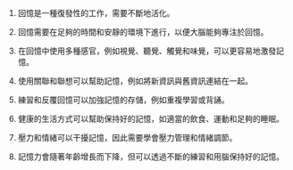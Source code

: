 1. 回憶是一種復發性的工作，需要不斷地活化。

2. 回憶需要在足夠的時間和安靜的環境下進行，以便大腦能夠專注於回憶。

3. 在回憶中使用多種感官，例如視覺、聽覺、觸覺和味覺，可以更容易地激發記憶。

4. 使用關聯和聯想可以幫助記憶，例如將新資訊與舊資訊連結在一起。

5. 練習和反覆回憶可以加強記憶的存儲，例如重複學習或背誦。

6. 健康的生活方式可以幫助保持好的記憶，如適當的飲食、運動和足夠的睡眠。

7. 壓力和情緒可以干擾記憶，因此需要學會壓力管理和情緒調節。

8. 記憶力會隨著年齡增長而下降，但可以透過不斷的練習和用腦保持好的記憶。